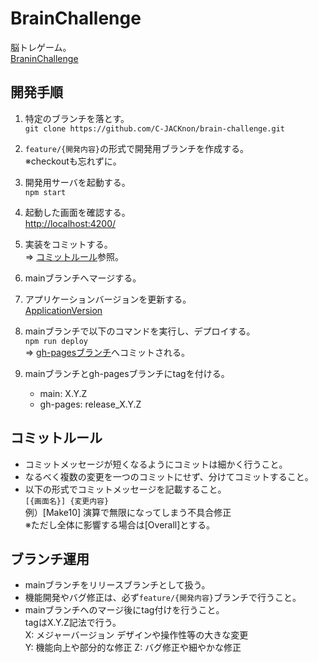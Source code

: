 # BrainChallenge

脳トレゲーム。  
[BraninChallenge](https://c-jacknon.github.io/brain-challenge/)

## 開発手順

1. 特定のブランチを落とす。  
`git clone https://github.com/C-JACKnon/brain-challenge.git`

2.  `feature/{開発内容}`の形式で開発用ブランチを作成する。  
※checkoutも忘れずに。

3. 開発用サーバを起動する。  
`npm start`

4. 起動した画面を確認する。  
[http://localhost:4200/](http://localhost:4200/)

5. 実装をコミットする。  
⇒ [コミットルール](##コミットルール)参照。

6. mainブランチへマージする。

7. アプリケーションバージョンを更新する。  
[ApplicationVersion](src\app\core\constants.ts)

8. mainブランチで以下のコマンドを実行し、デプロイする。  
`npm run deploy`  
⇒ [gh-pagesブランチ](https://github.com/C-JACKnon/brain-challenge/commits/gh-pages/)へコミットされる。

9. mainブランチとgh-pagesブランチにtagを付ける。
    * main: X.Y.Z
    * gh-pages: release_X.Y.Z

## コミットルール

* コミットメッセージが短くなるようにコミットは細かく行うこと。
* なるべく複数の変更を一つのコミットにせず、分けてコミットすること。
* 以下の形式でコミットメッセージを記載すること。  
`[{画面名}] {変更内容}`  
例）[Make10] 演算で無限になってしまう不具合修正  
※ただし全体に影響する場合は[Overall]とする。


## ブランチ運用

* mainブランチをリリースブランチとして扱う。
* 機能開発やバグ修正は、必ず`feature/{開発内容}`ブランチで行うこと。
* mainブランチへのマージ後にtag付けを行うこと。  
tagはX.Y.Z記法で行う。  
X: メジャーバージョン デザインや操作性等の大きな変更  
Y: 機能向上や部分的な修正
Z: バグ修正や細やかな修正